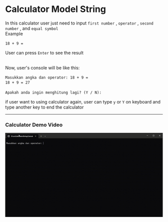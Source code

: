 # Calculator Model String

In this calculator user just need to input `first number` , `operator` , `second number` , and `equal symbol`  
Example
```
18 + 9 =
```   
  User can press `Enter` to see the result  <br> <br>
  
  
  Now, user's console will be like this:
  ```
Masukkan angka dan operator: 18 + 9 =
18 + 9 = 27

Apakah anda ingin menghitung lagi? (Y / N):
```

if user want to using calculator again, user can type  `y` or `Y` on keyboard and type another key to end the calculator
  
 ---     
 ### Calculator Demo Video  
 
 ![](https://github.com/daffaputra09/assets/blob/main/CalculatorString.gif)
